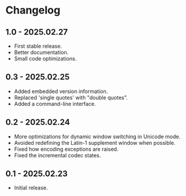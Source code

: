 # Changelog

## 1.0 - 2025.02.27
* First stable release.
* Better documentation.
* Small code optimizations.

## 0.3 - 2025.02.25
* Added embedded version information.
* Replaced 'single quotes' with "double quotes".
* Added a command-line interface.

## 0.2 - 2025.02.24
* More optimizations for dynamic window switching in Unicode mode.
* Avoided redefining the Latin-1 supplement window when possible.
* Fixed how encoding exceptions are raised.
* Fixed the incremental codec states.

## 0.1 - 2025.02.23
* Initial release.